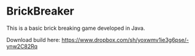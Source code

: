 BrickBreaker
============
This is a basic brick breaking game developed in Java.

Download build here: https://www.dropbox.com/sh/yoxwmv1ie3g6pse/-ynw2C82Rq
